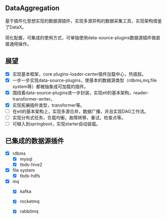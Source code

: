 ## DataAggregation

  基于插件化思想实现的数据源插件，实现多源异构的数据采集工具，实现架构借鉴了DataX。

  简化配置，可集成的使用方式，可单独使用data-source-plugins数据源插件做直接通用操作。

## 展望
- [x] 实现基本框架，core plugins-loader-center插件加载中心，热插拔。
- [x] 一步一步实现data-source-plugins，使基本的数据源类型（rdbms,mq,file system等）都被抽象成可加载的插件。
- [x] 围绕着data-source-plugins进一步封装，实现etl的基本架构，reader-transformer-writer。
- [x] 实现拓展插件类型，transformer等。
- [ ] 在etl的基本架构上，实现多源合并，数据广播，并且实现DAG工作流。
- [ ] 实现分布式任务，负载均衡，故障转移，重试，检查点等。
- [ ] 可植入到springboot，实现starter自动装载。

## 已集成的数据源插件
- [x] rdbms
  - [x] mysql
  - [x] tbds-hive2
- [x] file system
  - [x] tbds-hdfs
- [x] mq
  - [x] kafka
  - [x] rocketmq
  - [x] rabbitmq

